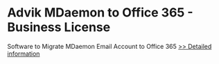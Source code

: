 # Advik MDaemon to Office 365 - Business License
Software to Migrate MDaemon Email Account to Office 365
[>> Detailed information](https://secure.shareit.com/shareit/product.html?productid=300808463&affiliateid=200057808)